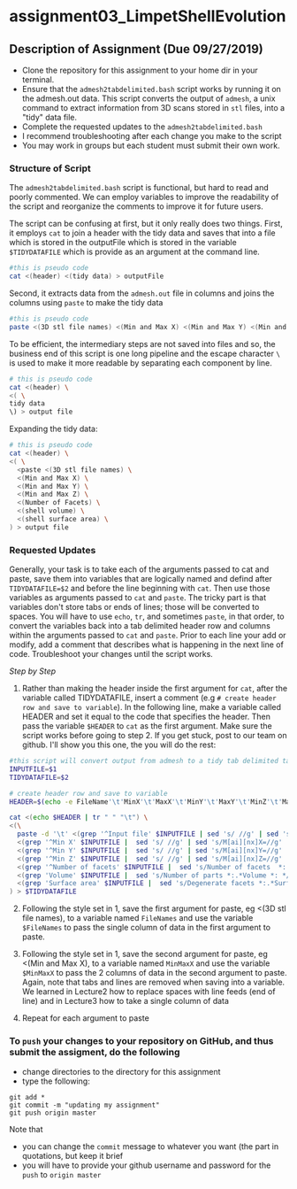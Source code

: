 # assignment03_LimpetShellEvolution

## Description of Assignment (Due 09/27/2019)
* Clone the repository for this assignment to your home dir in your terminal. 
* Ensure that the `admesh2tabdelimited.bash` script works by running it on the admesh.out data. This script converts the output of `admesh`, a unix command to extract information from 3D scans stored in `stl` files, into a "tidy" data file.
* Complete the requested updates to the `admesh2tabdelimited.bash` 
* I recommend troubleshooting after each change you make to the script
* You may work in groups but each student must submit their own work.

### Structure of Script
The `admesh2tabdelimited.bash` script is functional, but hard to read and poorly commented.  We can employ variables to improve the readability of the script and reorganize the comments to improve it for future users.

The script can be confusing at first, but it only really does two things.  First, it employs `cat` to join a header with the tidy data and saves that into a file which is stored in the outputFile which is stored in the variable `$TIDYDATAFILE` which is provide as an argument at the command line.
```bash
#this is pseudo code
cat <(header) <(tidy data) > outputFile
```

Second, it extracts data from the `admesh.out` file in columns and joins the columns using `paste` to make the tidy data
```bash
#this is pseudo code
paste <(3D stl file names) <(Min and Max X) <(Min and Max Y) <(Min and Max Z) <(Number of Facets) <(shell volume) <(shell surface area)
```

To be efficient, the intermediary steps are not saved into files and so, the business end of this script is one long pipeline and the escape character `\ ` is used to make it more readable by separating each component by line.
```bash
# this is pseudo code
cat <(header) \
<( \
tidy data
\) > output file
```
Expanding the tidy data:
```bash
# this is pseudo code
cat <(header) \
<( \
  <paste <(3D stl file names) \
  <(Min and Max X) \
  <(Min and Max Y) \
  <(Min and Max Z) \
  <(Number of Facets) \
  <(shell volume) \
  <(shell surface area) \
) > output file
```

### Requested Updates
Generally, your task is to take each of the arguments passed to cat and paste, save them into variables that are logically named and defind after `TIDYDATAFILE=$2` and before the line beginning with `cat`.  Then use those variables as arguments passed to `cat` and `paste`.  The tricky part is that variables don't store tabs or ends of lines; those will be converted to spaces. You will have to use `echo`, `tr`, and sometimes `paste`, in that order, to convert the variables back into a tab delimited header row and columns within the arguments passed to `cat` and `paste`. Prior to each line your add or modify, add a comment that describes what is happening in the next line of code. Troubleshoot your changes until the script works.

*Step by Step*
1. Rather than making the header inside the first argument for `cat`, after the variable called TIDYDATAFILE, insert a comment (e.g `# create header row and save to variable`).  In the following line, make a variable called HEADER and set it equal to the code that specifies the header.  Then pass the variable `$HEADER` to `cat` as the first argument.  Make sure the script works before going to step 2.  If you get stuck, post to our team on github.  I'll show you this one, the you will do the rest:
```bash
#this script will convert output from admesh to a tidy tab delimited table
INPUTFILE=$1
TIDYDATAFILE=$2

# create header row and save to variable
HEADER=$(echo -e FileName'\t'MinX'\t'MaxX'\t'MinY'\t'MaxY'\t'MinZ'\t'MaxZ'\t'FacetsBefore'\t'FacetsAfter'\t'Volume'\t'SurfArea)

cat <(echo $HEADER | tr " " "\t") \
<(\
  paste -d '\t' <(grep '^Input file' $INPUTFILE | sed 's/ //g' | sed 's/Inputfile://g') \
  <(grep '^Min X' $INPUTFILE |  sed 's/ //g' | sed 's/M[ai][nx]X=//g' | tr "," "\t") \
  <(grep '^Min Y' $INPUTFILE |  sed 's/ //g' | sed 's/M[ai][nx]Y=//g' | tr "," "\t") \
  <(grep '^Min Z' $INPUTFILE |  sed 's/ //g' | sed 's/M[ai][nx]Z=//g' | tr "," "\t") \
  <(grep '^Number of facets' $INPUTFILE |  sed 's/Number of facets  *: *//g' | sed 's/  */\t/g') \
  <(grep 'Volume' $INPUTFILE |  sed 's/Number of parts *:.*Volume *: *//g') \
  <(grep 'Surface area' $INPUTFILE |  sed 's/Degenerate facets *:.*Surface area *: *//g')\
) > $TIDYDATAFILE

```

2. Following the style set in 1, save the first argument for paste, eg <(3D stl file names), to a variable named `FileNames` and use the variable `$FileNames` to pass the single column of data in the first argument to paste. 

3. Following the style set in 1, save the second argument for paste, eg <(Min and Max X), to a variable named `MinMaxX` and use the variable `$MinMaxX` to pass the 2 columns of data in the second argument to paste. Again, note that tabs and lines are removed when saving into a variable. We learned in Lecture2 how to replace spaces with line feeds (end of line) and in Lecture3 how to take a single column of data 

4. Repeat for each argument to paste

### To `push` your changes to your repository on GitHub, and thus submit the assigment, do the following

* change directories to the directory for this assignment
* type the following:
```
git add *
git commit -m "updating my assignment"
git push origin master
```

Note that 
* you can change the `commit` message to whatever you want (the part in quotations, but keep it brief
* you will have to provide your github username and password for the `push` to `origin master`
